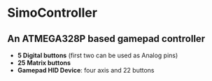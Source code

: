 # SimoController
## An ATMEGA328P based gamepad controller

- **5 Digital buttons** (first two can be used as Analog pins)
- **25 Matrix buttons**
- **Gamepad HID Device**: four axis and 22 buttons
